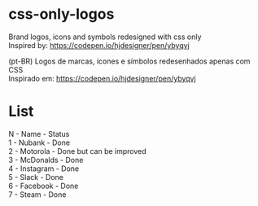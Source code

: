 # css-only-logos
Brand logos, icons and symbols redesigned with css only <br>
Inspired by: https://codepen.io/hjdesigner/pen/ybyqvj

(pt-BR)
Logos de marcas, ícones e símbolos redesenhados apenas com CSS <br>
Inspirado em: https://codepen.io/hjdesigner/pen/ybyqvj

# List
N - Name      - Status <br>
1 - Nubank    - Done <br>
2 - Motorola  - Done but can be improved <br>
3 - McDonalds - Done <br>
4 - Instagram - Done <br>
5 - Slack     - Done <br>
6 - Facebook  - Done <br>
7 - Steam     - Done <br>